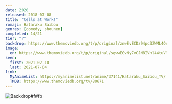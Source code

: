 ```yaml
---
date: 2020
released: 2018-07-08
title: "Cells at Work!"
romaji: Hataraku Saibou
genres: [comedy, shounen]
completed: 14/21
tier: "?"
backdrop: https://www.themoviedb.org/t/p/original/znwEvECDz94pc3ZWML4OettkPto.jpg
image:
  en: https://www.themoviedb.org/t/p/original/sgwwEGvNy7vCJN8IVnl44tuVlMZ.jpg
seen:
  first: 2021-02-10
  last: 2021-07-04
link:
  MyAnimeList: https://myanimelist.net/anime/37141/Hataraku_Saibou_TV/
  TMDB: https://www.themoviedb.org/tv/80671
---
```


![Backdrop#f#fb](https://www.themoviedb.org/t/p/original/aOQL8UYduNxDePbynZROLZ1nfsf.jpg "Source: TMDB")
